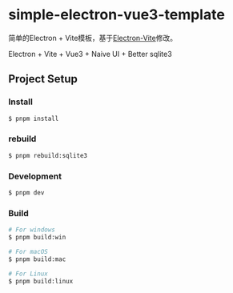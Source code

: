 # simple-electron-vue3-template

简单的Electron + Vite模板，基于[Electron-Vite](https://github.com/alex8088/electron-vite)修改。

Electron + Vite + Vue3 + Naive UI + Better sqlite3

## Project Setup

### Install

```bash
$ pnpm install
```

### rebuild

```bash
$ pnpm rebuild:sqlite3
```

### Development

```bash
$ pnpm dev
```

### Build

```bash
# For windows
$ pnpm build:win

# For macOS
$ pnpm build:mac

# For Linux
$ pnpm build:linux
```
